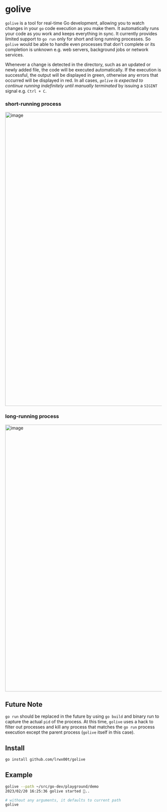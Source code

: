 # golive

`golive` is a tool for real-time Go development, allowing you to watch changes in your `go` code execution as you make them. It automatically runs your code as you work and keeps everything in sync. It currently provides limited support to `go run` only for short and long running processes. So `golive` would be able to handle even processes that don't complete or its completion is unknown e.g. web servers, background jobs or network services.

Whenever a change is detected in the directory, such as an updated or newly added file, the code will be executed automatically. If the execution is successful, the output will be displayed in green, otherwise any errors that occurred will be displayed in red. In all cases, *`golive` is expected to continue running indefinitely until manually terminated* by issuing a `SIGINT` signal e.g. `Ctrl + C`.

### short-running process

<img width="943" alt="image" src="https://user-images.githubusercontent.com/96939525/220201310-2a88c9f3-3377-4efd-b483-abf8cd890b4d.png">

### long-running process

<img width="856" alt="image" src="https://user-images.githubusercontent.com/96939525/220444888-ab3e0d79-7e61-4f82-ac90-3b6f342ef07f.png">

## Future Note

`go run` should be replaced in the future by using `go build` and binary run to capture the actual `pid` of the process. At this time, `golive` uses a hack to filter out processes and kill any process that matches the `go run` process execution except the parent process (`golive` itself in this case). 

## Install

```bash
go install github.com/lrwx00t/golive
```

## Example

```bash
golive --path ~/src/go-dev/playground/demo
2023/02/20 16:25:36 golive started 👀..

# without any arguments, it defaults to current path
golive
```
